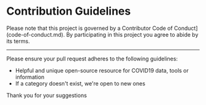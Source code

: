 # Contribution Guidelines

Please note that this project is governed by a Contributor Code of Conduct](code-of-conduct.md). By participating in this
project you agree to abide by its terms.

---

Please ensure your pull request adheres to the following guidelines:

- Helpful and unique open-source resource for COVID19 data, tools or information
- If a category doesn't exist, we're open to new ones

Thank you for your suggestions
